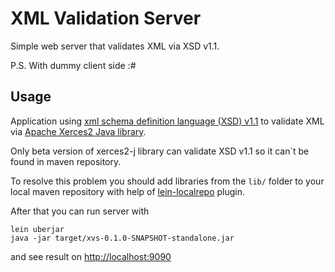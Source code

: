 # XML Validation Server

Simple web server that validates XML via XSD v1.1.

P.S. With dummy client side :#

## Usage

Application using [xml schema definition language (XSD) v1.1](http://www.w3.org/TR/xmlschema11-1/) to validate XML
via [Apache Xerces2 Java library](http://xerces.apache.org/xerces2-j/).

Only beta version of xerces2-j library can validate XSD v1.1 so it can`t be found in maven repository.

To resolve this problem you should add libraries from the `lib/` folder to your local maven repository
with help of [lein-localrepo](https://github.com/kumarshantanu/lein-localrepo) plugin.

After that you can run server with
```code
lein uberjar
java -jar target/xvs-0.1.0-SNAPSHOT-standalone.jar
```
and see result on [http://localhost:9090](http://localhost:9090)
